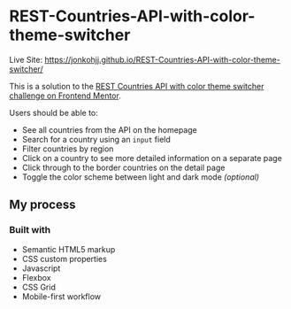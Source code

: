 # REST-Countries-API-with-color-theme-switcher

Live Site: https://jonkohjj.github.io/REST-Countries-API-with-color-theme-switcher/


This is a solution to the [REST Countries API with color theme switcher challenge on Frontend Mentor](https://www.frontendmentor.io/challenges/rest-countries-api-with-color-theme-switcher-5cacc469fec04111f7b848ca).

Users should be able to:

- See all countries from the API on the homepage
- Search for a country using an `input` field
- Filter countries by region
- Click on a country to see more detailed information on a separate page
- Click through to the border countries on the detail page
- Toggle the color scheme between light and dark mode *(optional)*

## My process

### Built with

- Semantic HTML5 markup
- CSS custom properties
- Javascript
- Flexbox
- CSS Grid
- Mobile-first workflow

